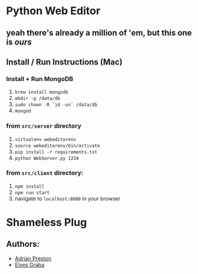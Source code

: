 # Python Web Editor
## yeah there's already a million of 'em, but this one is _ours_

## Install / Run Instructions (Mac)

### Install + Run MongoDB

1. `brew install mongodb`
2. `mkdir -p /data/db`
3. ``sudo chown -R `id -un` /data/db``
4. `mongod`

### from `src/server` directory

1. `virtualenv webeditorenv`
2. `source webeditorenv/bin/activate`
3. `pip install -r requirements.txt`
2. `python WebServer.py 1234`

### from `src/client` directory:

1. `npm install`
2. `npm run start`
3. navigate to `localhost:8080` in your browser

# Shameless Plug
## Authors:
    
* [Adrian Preston](https://www.linkedin.com/in/adrian-preston/ "Baws Man McGhee") 
* [Elyes Graba](https://www.linkedin.com/in/elyes-graba "The prime suktemous")
